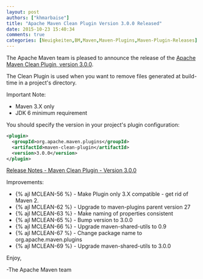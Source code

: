 ```yaml
---
layout: post
authors: ["khmarbaise"]
title: "Apache Maven Clean Plugin Version 3.0.0 Released"
date: 2015-10-23 15:40:34
comments: true
categories: [Neuigkeiten,BM,Maven,Maven-Plugins,Maven-Plugin-Releases]
---
```

The Apache Maven team is pleased to announce the release of the 
[Apache Maven Clean Plugin, version 3.0.0](https://maven.apache.org/plugins/maven-clean-plugin/).

The Clean Plugin is used when you want to remove files generated at build-time
in a project's directory.

Important Note:

 * Maven 3.X only
 * JDK 6 minimum requirement

You should specify the version in your project's plugin configuration:

``` xml
<plugin>
  <groupId>org.apache.maven.plugins</groupId>
  <artifactId>maven-clean-plugin</artifactId>
  <version>3.0.0</version>
</plugin>
```

<!-- more -->

[Release Notes - Maven Clean Plugin - Version 3.0.0](http://jira.codehaus.org/secure/ReleaseNote.jspa?projectId=11128&version=20685)

Improvements:

 * {% ajl MCLEAN-56 %} -  Make Plugin only 3.X compatible - get rid of Maven 2.
 * {% ajl MCLEAN-62 %} -  Upgrade to maven-plugins parent version 27
 * {% ajl MCLEAN-63 %} -  Make naming of properties consistent
 * {% ajl MCLEAN-65 %} -  Bump version to 3.0.0
 * {% ajl MCLEAN-66 %} -  Upgrade maven-shared-utils to 0.9
 * {% ajl MCLEAN-67 %} -  Change package name to org.apache.maven.plugins
 * {% ajl MCLEAN-69 %} -  Upgrade maven-shared-utils to 3.0.0


Enjoy,

-The Apache Maven team
